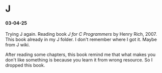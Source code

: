 # J

#### 03-04-25

Trying J again. Reading book _J for C Programmers_ by Henry Rich, 2007.
This book already in my J folder. I don't remember where I got it.
Maybe from J wiki.

After reading some chapters, this book remind me that what makes you
don't like something is because you learn it from wrong resource.
So I dropped this book.
